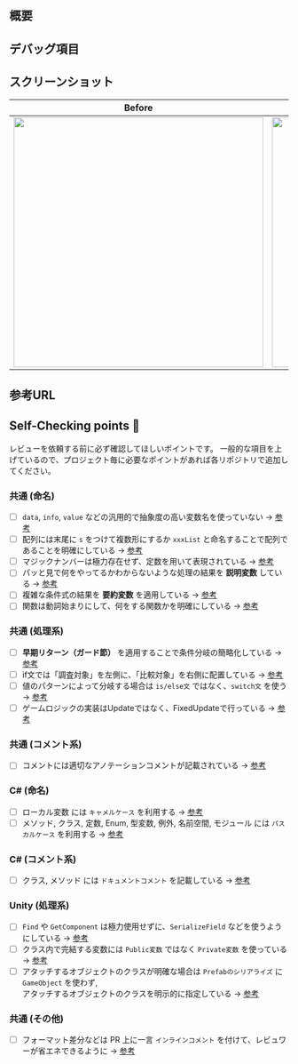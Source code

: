 ## 概要
<!-- 今回のPRの 実装内容 & 変更するに至った背景 を記載してください。 -->

## デバッグ項目
<!--
実装に不具合がないことを確認するために行った項目です。
- [ ] 入力例 1
- [ ] 入力例 2
-->

## スクリーンショット
<!--
実際にどのような表示かの写真を貼り付ける項目です。
動画の場合は下記の表を消して、[この記事](https://zenn.dev/naminodarie/articles/27f9c260fd81fd)を参考に動画を追加してください。
-->

| Before | After |
| :-: | :-: |
| <img width="450" alt="" src=""> | <img width="450" alt="" src=""> |

## 参考URL
<!--
参考にした記事があれば、そのURLを記載してください。
- 参考にしたURL 1
- 参考にしたURL 2
-->

## Self-Checking points 🚨

レビューを依頼する前に必ず確認してほしいポイントです。
一般的な項目を上げているので、プロジェクト毎に必要なポイントがあれば各リポジトリで追加してください。

### 共通 (命名)
- [ ] `data`, `info`, `value` などの汎用的で抽象度の高い変数名を使っていない → [参考](https://neos21.net/blog/2020/01/28-01.html) 
- [ ] 配列には末尾に `s` をつけて複数形にするか `xxxList` と命名することで配列であることを明確にしている → [参考](https://teratail.com/questions/161176)
- [ ] マジックナンバーは極力存在せず、定数を用いて表現されている → [参考](https://twitter.com/program_shiba/status/1483378634975072260)
- [ ] パッと見で何をやってるかわからないような処理の結果を **説明変数** している → [参考](https://wb-hp.com/blog/2020/11/09/explanatory-variable.html)
- [ ] 複雑な条件式の結果を **要約変数** を適用している → [参考](https://twitter.com/hakuto00/status/1362608154840760320)
- [ ] 関数は動詞始まりにして、何をする関数かを明確にしている → [参考](https://zenn.dev/ccccc/articles/5a60336f54f429)

### 共通 (処理系)
- [ ] **早期リターン（ガード節）** を適用することで条件分岐の簡略化している → [参考](https://zenn.dev/media_engine/articles/early_return)
- [ ] if文では「調査対象」を左側に、「比較対象」を右側に配置している → [参考](https://twitter.com/yuuuma_11/status/1347374986160340992/photo/2)
- [ ] 値のパターンによって分岐する場合は `is/else文` ではなく、`switch文` を使う → [参考](https://blog.senseshare.jp/if-switch.html)
- [ ] ゲームロジックの実装はUpdateではなく、FixedUpdateで行っている → [参考](https://qiita.com/ogawa-to/items/c9988f45516c0d331354)

### 共通 (コメント系)
- [ ] コメントには適切なアノテーションコメントが記載されている → [参考](https://qiita.com/taka-kawa/items/673716d77795c937d422)

### C# (命名)
- [ ] ローカル変数 には `キャメルケース` を利用する → [参考](https://qiita.com/TakeshiNishioka/items/501979ad126e9707758c)
- [ ] メソッド, クラス, 定数, Enum, 型変数, 例外, 名前空間, モジュール には `パスカルケース` を利用する → [参考](https://qiita.com/TakeshiNishioka/items/501979ad126e9707758c)

### C# (コメント系)
- [ ] クラス, メソッド には `ドキュメントコメント` を記載している → [参考](https://ekulabo.com/use-doc-comment)

### Unity (処理系)
- [ ] `Find` や `GetComponent` は極力使用せずに、`SerializeField` などを使うようにしている → [参考](https://northprint.net/?p=92)
- [ ] クラス内で完結する変数には `Public変数` ではなく `Private変数` を使っている → [参考](https://qiita.com/makopo/items/8ef280b00f1cc18aec91)
- [ ] アタッチするオブジェクトのクラスが明確な場合は `Prefabのシリアライズ` に `GameObject` を使わず,<br>アタッチするオブジェクトのクラスを明示的に指定している → [参考](https://r-ngtm.hatenablog.com/entry/2018/02/22/200320)

### 共通 (その他)
- [ ] フォーマット差分などは PR 上に一言 `インラインコメント` を付けて、レビュワーが省エネできるように → [参考](https://docs.github.com/ja/pull-requests/collaborating-with-pull-requests/reviewing-changes-in-pull-requests/commenting-on-a-pull-request)
